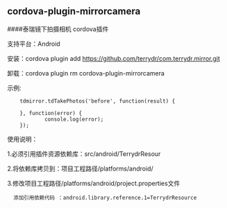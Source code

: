 cordova-plugin-mirrorcamera
-------------------------------
####泰瑞镜下拍摄相机 cordova插件

支持平台：Android

安装：cordova plugin add https://github.com/terrydr/com.terrydr.mirror.git

卸载：cordova plugin rm cordova-plugin-mirrorcamera

示例:

        tdmirror.tdTakePhotos('before', function(result) {
                
        }, function(error) {
                console.log(error);
        });
		
使用说明：

1.必须引用插件资源依赖库：src/android/TerrydrResour

2.将依赖库拷贝到：项目工程路径/platforms/android/

3.修改项目工程路径/platforms/android/project.properties文件

      添加引用依赖代码 ：android.library.reference.1=TerrydrResource
		
